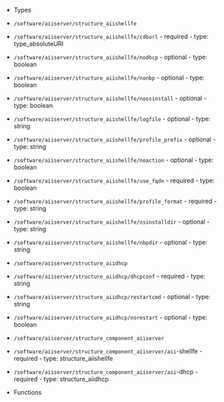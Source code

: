  - Types
  - `/software/aiiserver/structure_aiishellfe`
   - `/software/aiiserver/structure_aiishellfe/cdburl`
    - required
    - type: type_absoluteURI
   - `/software/aiiserver/structure_aiishellfe/nodhcp`
    - optional
    - type: boolean
   - `/software/aiiserver/structure_aiishellfe/nonbp`
    - optional
    - type: boolean
   - `/software/aiiserver/structure_aiishellfe/noosinstall`
    - optional
    - type: boolean
   - `/software/aiiserver/structure_aiishellfe/logfile`
    - optional
    - type: string
   - `/software/aiiserver/structure_aiishellfe/profile_prefix`
    - optional
    - type: string
   - `/software/aiiserver/structure_aiishellfe/noaction`
    - optional
    - type: boolean
   - `/software/aiiserver/structure_aiishellfe/use_fqdn`
    - required
    - type: boolean
   - `/software/aiiserver/structure_aiishellfe/profile_format`
    - required
    - type: string
   - `/software/aiiserver/structure_aiishellfe/osinstalldir`
    - optional
    - type: string
   - `/software/aiiserver/structure_aiishellfe/nbpdir`
    - optional
    - type: string
  - `/software/aiiserver/structure_aiidhcp`
   - `/software/aiiserver/structure_aiidhcp/dhcpconf`
    - required
    - type: string
   - `/software/aiiserver/structure_aiidhcp/restartcmd`
    - optional
    - type: string
   - `/software/aiiserver/structure_aiidhcp/norestart`
    - optional
    - type: boolean
  - `/software/aiiserver/structure_component_aiiserver`
   - `/software/aiiserver/structure_component_aiiserver/aii`-shellfe
    - required
    - type: structure_aiishellfe
   - `/software/aiiserver/structure_component_aiiserver/aii`-dhcp
    - required
    - type: structure_aiidhcp

 - Functions
